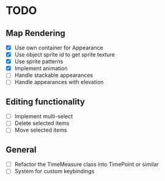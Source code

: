 # TODO

## Map Rendering

- [x] Use own container for Appearance
- [x] Use object sprite id to get sprite texture
- [x] Use sprite patterns
- [x] Implement animation
- [ ] Handle stackable appearances
- [ ] Handle appearances with elevation

## Editing functionality

- [ ] Implement multi-select
- [ ] Delete selected items
- [ ] Move selected items

## General

- [ ] Refactor the TimeMeasure class into TimePoint or similar
- [ ] System for custom keybindings
